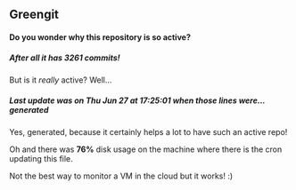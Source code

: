 ## Greengit

#### Do you wonder why this repository is so active?

##### After all it has 3261 commits!

But is it *really* active? Well...

##### Last update was on Thu Jun 27 at 17:25:01 when those lines were... generated

Yes, generated, because it certainly helps a lot to have such an active repo!

Oh and there was **76%** disk usage on the machine
where there is the cron updating this file.

Not the best way to monitor a VM in the cloud but it works! :)
